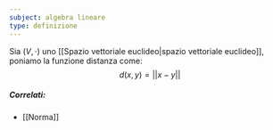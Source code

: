 ```yaml
---
subject: algebra lineare
type: definizione
---
```

Sia $(V,\cdot)$ uno [[Spazio vettoriale euclideo|spazio vettoriale euclideo]], poniamo la funzione distanza come:
$$
d(x,y)=||x-y||
$$

##### Correlati:
* [[Norma]]